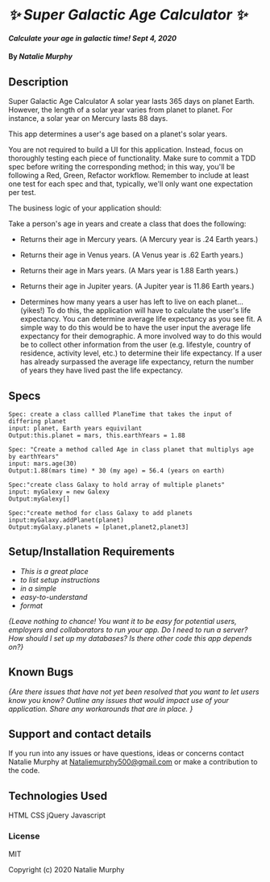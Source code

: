 # _✨ Super Galactic Age Calculator ✨_

#### _Calculate your age in galactic time! Sept 4, 2020_

#### By _**Natalie Murphy**_

## Description

Super Galactic Age Calculator
A solar year lasts 365 days on planet Earth. However, the length of a solar year varies from planet to planet. For instance, a solar year on Mercury lasts 88 days.

This app determines a user's age based on a planet's solar years.

You are not required to build a UI for this application. Instead, focus on thoroughly testing each piece of functionality. Make sure to commit a TDD spec before writing the corresponding method; in this way, you'll be following a Red, Green, Refactor workflow. Remember to include at least one test for each spec and that, typically, we'll only want one expectation per test.

The business logic of your application should:

Take a person's age in years and create a class that does the following:

- Returns their age in Mercury years. (A Mercury year is .24 Earth years.)
- Returns their age in Venus years. (A Venus year is .62 Earth years.)
- Returns their age in Mars years. (A Mars year is 1.88 Earth years.)
- Returns their age in Jupiter years. (A Jupiter year is 11.86 Earth years.)

- Determines how many years a user has left to live on each planet… (yikes!) To do this, the application will have to calculate the user's life expectancy. You can determine average life expectancy as you see fit. A simple way to do this would be to have the user input the average life expectancy for their demographic. A more involved way to do this would be to collect other information from the user (e.g. lifestyle, country of residence, activity level, etc.) to determine their life expectancy.
  If a user has already surpassed the average life expectancy, return the number of years they have lived past the life expectancy.

## Specs

```
Spec: create a class callled PlaneTime that takes the input of differing planet
input: planet, Earth years equivilant
Output:this.planet = mars, this.earthYears = 1.88
```

```
Spec: "Create a method called Age in class planet that multiplys age by earthYears"
input: mars.age(30)
Output:1.88(mars time) * 30 (my age) = 56.4 (years on earth)
```

```
Spec:"create class Galaxy to hold array of multiple planets"
input: myGalexy = new Galexy
Output:myGalexy[]
```

```
Spec:"create method for class Galaxy to add planets
input:myGalaxy.addPlanet(planet)
Output:myGalaxy.planets = [planet,planet2,planet3]
```

## Setup/Installation Requirements

- _This is a great place_
- _to list setup instructions_
- _in a simple_
- _easy-to-understand_
- _format_

_{Leave nothing to chance! You want it to be easy for potential users, employers and collaborators to run your app. Do I need to run a server? How should I set up my databases? Is there other code this app depends on?}_

## Known Bugs

_{Are there issues that have not yet been resolved that you want to let users know you know? Outline any issues that would impact use of your application. Share any workarounds that are in place. }_

## Support and contact details

If you run into any issues or have questions, ideas or concerns contact Natalie Murphy at Nataliemurphy500@gmail.com or make a contribution to the code.

## Technologies Used

HTML CSS jQuery Javascript

### License

MIT

Copyright (c) 2020 Natalie Murphy
